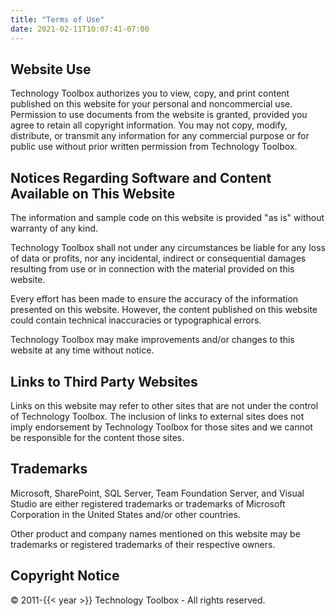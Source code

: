 ```yaml
---
title: "Terms of Use"
date: 2021-02-11T10:07:41-07:00
---
```


## Website Use

Technology Toolbox authorizes you to view, copy, and print content published on
this website for your personal and noncommercial use. Permission to use
documents from the website is granted, provided you agree to retain all
copyright information. You may not copy, modify, distribute, or transmit any
information for any commercial purpose or for public use without prior written
permission from Technology Toolbox.

## Notices Regarding Software and Content Available on This Website

The information and sample code on this website is provided "as is" without
warranty of any kind.

Technology Toolbox shall not under any circumstances be liable for any loss of
data or profits, nor any incidental, indirect or consequential damages resulting
from use or in connection with the material provided on this website.

Every effort has been made to ensure the accuracy of the information presented
on this website. However, the content published on this website could contain
technical inaccuracies or typographical errors.

Technology Toolbox may make improvements and/or changes to this website at any
time without notice.

## Links to Third Party Websites

Links on this website may refer to other sites that are not under the control of
Technology Toolbox. The inclusion of links to external sites does not imply
endorsement by Technology Toolbox for those sites and we cannot be responsible
for the content those sites.

## Trademarks

Microsoft, SharePoint, SQL Server, Team Foundation Server, and Visual Studio are
either registered trademarks or trademarks of Microsoft Corporation in the
United States and/or other countries.

Other product and company names mentioned on this website may be trademarks or
registered trademarks of their respective owners.

## Copyright Notice

&copy; 2011-{{< year >}} Technology Toolbox - All rights reserved.
